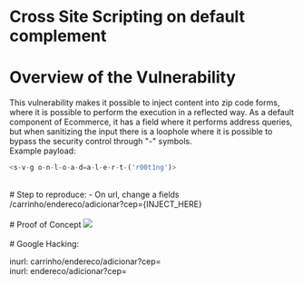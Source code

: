 # Cross Site Scripting on default complement

# Overview of the Vulnerability
This vulnerability makes it possible to inject content into zip code forms, where it is possible to perform the execution in a reflected way.
As a default component of Ecommerce, it has a field where it performs address queries, but when sanitizing the input there is a loophole where it is possible to bypass the security control through "-" symbols.
<br>
Example payload:
```javascript
<s-v-g o-n-l-o-a-d=a-l-e-r-t-('r00t1ng')>
```
<br>
# Step to reproduce:
- On url, change a fields /carrinho/endereco/adicionar?cep={INJECT_HERE}
<br> 
<br> 
# Proof of Concept
<img src="https://i.imgur.com/O1Gq62d.png">
<br>
<br>
# Google Hacking:

inurl: carrinho/endereco/adicionar?cep= <br>
inurl: endereco/adicionar?cep=
